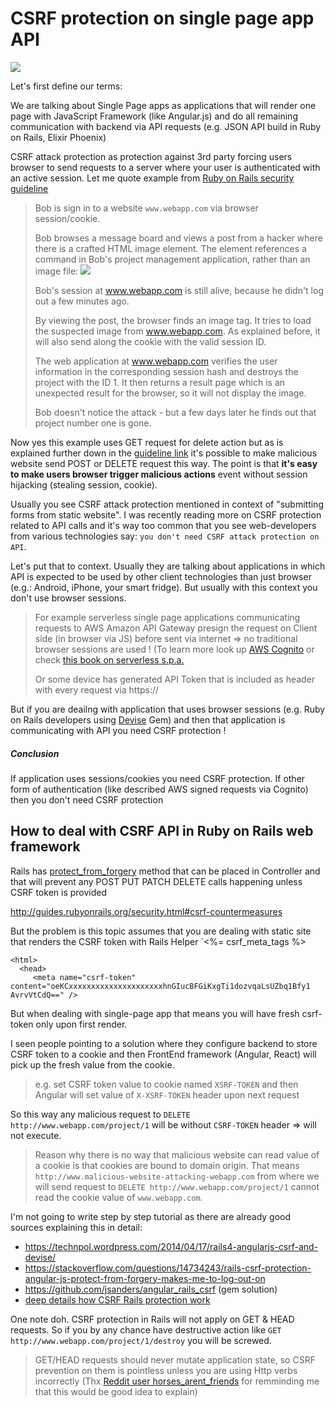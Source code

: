 # CSRF protection on single page app API

![](https://raw.githubusercontent.com/equivalent/scrapbook2/master/assets/images/2017/csrf-protection-like-hell-it-is.jpg)

Let's first define our terms:

We are talking about Single Page apps as applications that will render
one page with JavaScript Framework (like Angular.js) and do all
remaining communication with backend  via API requests (e.g. JSON API
build in Ruby on Rails, Elixir Phoenix)

CSRF attack  protection as protection against  3rd party forcing users
browser to send
requests to a server where your user is authenticated with an active session.
Let me quote example
from [Ruby on Rails security guideline](http://guides.rubyonrails.org/security.html#cross-site-request-forgery-csrf)


> Bob is sign in to a website `www.webapp.com` via browser
> session/cookie.
>
> Bob browses a message board and views a post from a hacker where there
> is a crafted HTML image element. The element references a command in
> Bob's project management application, rather than an image file: <img src="http://www.webapp.com/project/1/destroy">
>
> Bob's session at www.webapp.com is still alive, because he didn't log
> out a few minutes ago.
>
> By viewing the post, the browser finds an image tag. It tries to load
> the suspected image from www.webapp.com. As explained before, it will
> also send along the cookie with the valid session ID.
>
> The web application at www.webapp.com verifies the user information in
> the corresponding session hash and destroys the project with the ID 1.
> It then returns a result page which is an unexpected result for the
> browser, so it will not display the image.
>
> Bob doesn't notice the attack - but a few days later he finds out that
> project number one is gone.


Now yes this example uses GET request for delete action but as is explained further down
in the [guideline link](http://guides.rubyonrails.org/security.html#cross-site-request-forgery-csrf)  it's possible to make malicious website send POST or
DELETE request this way. The point is that **it's easy to make users browser
 trigger malicious actions** event without session hijacking (stealing
session, cookie).

Usually you see CSRF attack protection mentioned in context of
"submitting forms from  static website". I was recently reading more on CSRF protection related to API calls
and it's way too common that you see web-developers from various
technologies say: `you don't need CSRF attack protection on API`.

Let's put that to context. Usually they are talking about applications
in which API is expected to  be used by other client technologies than just  browser (e.g.: Android, iPhone, your smart fridge).
But usually with this context you don't use browser sessions.

> For example serverless single page applications communicating requests to AWS
> Amazon API Gateway presign the request on Client side (in browser via
> JS) before sent via internet => no traditional browser sessions are
> used ! (To learn more look up [AWS Cognito](http://docs.aws.amazon.com/cognito/latest/developerguide/what-is-amazon-cognito.html) or check [this book on serverless s.p.a.](https://pragprog.com/book/brapps/serverless-single-page-apps)
>
> Or some device has generated API Token that is included as header with every
> request via https://

But if you are deailng with application that uses browser sessions (e.g.
Ruby on Rails developers using
[Devise](https://github.complataformatec/devise) Gem) and then that application is
communicating with API you need CSRF protection !

##### Conclusion

If application uses sessions/cookies you need CSRF protection. If other
form of authentication (like described AWS signed requests via Cognito)
then you don't need CSRF protection


## How to deal with CSRF API in Ruby on Rails web framework

Rails has
[protect_from_forgery](http://api.rubyonrails.org/classes/ActionController/RequestForgeryProtection/ClassMethods.html#method-i-protect_from_forgery)  method that can be placed in Controller and that will prevent
any POST PUT PATCH DELETE calls happening unless CSRF token is provided

http://guides.rubyonrails.org/security.html#csrf-countermeasures

But the problem is this topic assumes that you are dealing with static
site that renders the CSRF token with Rails Helper `<%= csrf_meta_tags %>

```
<html>
  <head>
     <meta name="csrf-token"
content="oeKCxxxxxxxxxxxxxxxxxxxxxhnGIucBFGiKxgTi1dozvqaLsUZbq1Bfy1
AvrvVtCdQ==" />
```

But when dealing with single-page app that means you will have  fresh csrf-token only upon first render.

I seen people pointing to a solution where they configure backend to
store CSRF token to a cookie and then FrontEnd framework (Angular,
React) will pick up the fresh value from the cookie.

> e.g. set CSRF token value to cookie named `XSRF-TOKEN` and then
> Angular will set value of `X-XSRF-TOKEN` header upon next request


So this way any malicious request to `DELETE http://www.webapp.com/project/1` will be without `CSRF-TOKEN` header => will not execute.

> Reason why  there is no way that malicious website can read value
> of a cookie is that  cookies are bound to domain origin. That
> means `http://www.malicious-website-attacking-webapp.com` from where we
> will send request to `DELETE http://www.webapp.com/project/1` cannot
> read the cookie value of `www.webapp.com`.

I'm not going to write step by step tutorial as there are already good sources explaining this in detail:

* https://technpol.wordpress.com/2014/04/17/rails4-angularjs-csrf-and-devise/
* https://stackoverflow.com/questions/14734243/rails-csrf-protection-angular-js-protect-from-forgery-makes-me-to-log-out-on
* https://github.com/jsanders/angular_rails_csrf (gem solution)
* [deep details how CSRF Rails protection work](https://medium.com/rubyinside/a-deep-dive-into-csrf-protection-in-rails-19fa0a42c0ef)


One note doh. CSRF protection in Rails will not apply on GET & HEAD
requests. So if you by any chance have destructive action like `GET http://www.webapp.com/project/1/destroy` you will be screwed.

>  GET/HEAD requests should never mutate application state, so CSRF
>  prevention on them is pointless unless you are using Http verbs
>  incorrectly (Thx [Reddit user horses_arent_friends](https://www.reddit.com/r/elixir/comments/75yqdm/csrf_protection_on_single_page_app_api/doa1gjg/) for remminding me that this would be good idea to explain)

